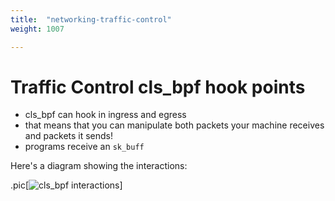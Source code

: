```yaml
---
title:  "networking-traffic-control"
weight: 1007

---
```


# Traffic Control cls_bpf hook points

- cls_bpf can hook in ingress and egress
- that means that you can manipulate both packets your machine receives and packets it sends!
- programs receive an `sk_buff`

Here's a diagram showing the interactions:

.pic[![cls_bpf interactions](/img/tc-flow-bpf-cls.png)]
